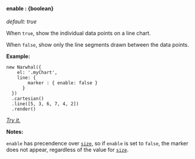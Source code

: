 #### **enable** : {boolean}

*default: true* 

When `true`, show the individual data points on a line chart.

When `false`, show only the line segments drawn between the data points.

**Example:**

	new Narwhal({
	    el: '.myChart',
	    line: { 
	        marker : { enable: false }
	      } 
      })
      .cartesian()
      .line([5, 3, 6, 7, 4, 2])
      .render()

*[Try it.](http://jsfiddle.net/forio/vtjLE/)*

**Notes:**

`enable` has precendence over [`size`](#config_config.line.marker.size), so if `enable` is set to `false`, the marker does not appear, regardless of the value for [`size`](#config_config.line.marker.size).




